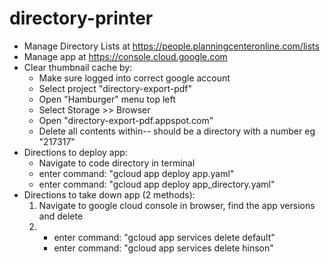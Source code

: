 # directory-printer

- Manage Directory Lists at https://people.planningcenteronline.com/lists
- Manage app at https://console.cloud.google.com
- Clear thumbnail cache by:
  - Make sure logged into correct google account
  - Select project "directory-export-pdf"
  - Open "Hamburger" menu top left
  - Select Storage >> Browser
  - Open "directory-export-pdf.appspot.com"
  - Delete all contents within-- should be a directory with a number eg "217317"
- Directions to deploy app:
  - Navigate to code directory in terminal
  - enter command: "gcloud app deploy app.yaml"
  - enter command: "gcloud app deploy app_directory.yaml"
- Directions to take down app (2 methods):
  1. Navigate to google cloud console in browser, find the app versions and delete
  2. - enter command: "gcloud app services delete default"
     - enter command: "gcloud app services delete hinson"

